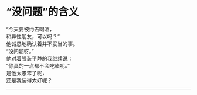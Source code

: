 # “没问题”的含义

“今天要被约去喝酒，
\
和异性朋友，可以吗？”
\
他诚恳地确认着并不妥当的事。
\
“没问题呀。”
\
他对着强装平静的我继续说：
\
“你真的一点都不会吃醋呢。”
\
是他太愚笨了呢，
\
还是我装得太好呢？

---
